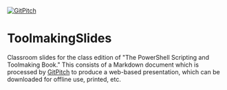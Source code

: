 [![GitPitch](https://gitpitch.com/assets/badge.svg)](https://gitpitch.com/concentrateddon/ToolmakingSlides/master?grs=github&t=black)

# ToolmakingSlides
Classroom slides for the class edition of "The PowerShell Scripting and Toolmaking Book." This consists of a Markdown document which is processed by [GitPitch](http://gitpitch.com) to produce a web-based presentation, which can be downloaded for offline use, printed, etc.


